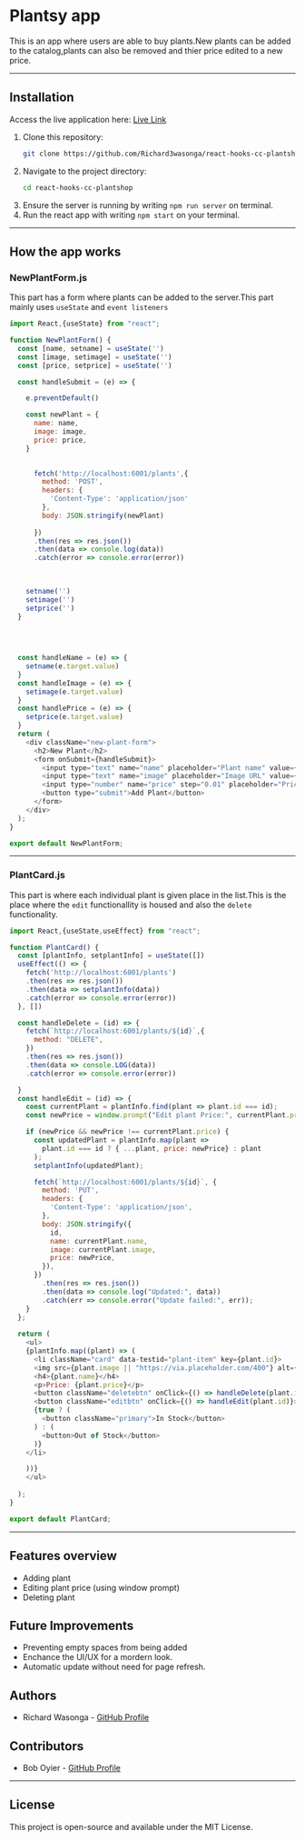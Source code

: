 # **Plantsy app**

This is an app where users are able to buy plants.New plants can be added to the catalog,plants can also be removed and thier price edited to a new price.

---
## **Installation**

Access the live application here: [Live Link](https://react-hooks-cc-plantshop-inky-five.vercel.app/)

1. Clone this repository:
   ```bash
   git clone https://github.com/Richard3wasonga/react-hooks-cc-plantshop
   ```
2. Navigate to the project directory:
   ```bash
   cd react-hooks-cc-plantshop
   ```
3. Ensure the server is running by writing `npm run server` on terminal.
4. Run the react app with  writing `npm start` on your terminal.

---


## **How the app works**

### **NewPlantForm.js**
This part has a form where plants can be added to the server.This part mainly uses `useState` and `event listeners`

```js
import React,{useState} from "react";

function NewPlantForm() {
  const [name, setname] = useState('')
  const [image, setimage] = useState('')
  const [price, setprice] = useState('')

  const handleSubmit = (e) => {

    e.preventDefault()

    const newPlant = {
      name: name,
      image: image,
      price: price,
    }

    
      fetch('http://localhost:6001/plants',{
        method: 'POST',
        headers: {
          'Content-Type': 'application/json'
        },
        body: JSON.stringify(newPlant)
  
      })
      .then(res => res.json())
      .then(data => console.log(data))
      .catch(error => console.error(error))
  
    

    setname('')
    setimage('')
    setprice('')
  }

  
  

  const handleName = (e) => {
    setname(e.target.value)
  }
  const handleImage = (e) => {
    setimage(e.target.value)
  }
  const handlePrice = (e) => {
    setprice(e.target.value)
  }
  return (
    <div className="new-plant-form">
      <h2>New Plant</h2>
      <form onSubmit={handleSubmit}>
        <input type="text" name="name" placeholder="Plant name" value={name} onChange={handleName}/>
        <input type="text" name="image" placeholder="Image URL" value={image} onChange={handleImage}/>
        <input type="number" name="price" step="0.01" placeholder="Price" value={price} onChange={handlePrice}/>
        <button type="submit">Add Plant</button>
      </form>
    </div>
  );
}

export default NewPlantForm;

```
---

### **PlantCard.js**

This part is where each individual plant is given place in the list.This is the place where the `edit` functionallity is housed and also the `delete` functionality.

```js
import React,{useState,useEffect} from "react";

function PlantCard() {
  const [plantInfo, setplantInfo] = useState([])
  useEffect(() => {
    fetch('http://localhost:6001/plants')
    .then(res => res.json())
    .then(data => setplantInfo(data))
    .catch(error => console.error(error))
  }, [])

  const handleDelete = (id) => {
    fetch(`http://localhost:6001/plants/${id}`,{
      method: "DELETE",
    })
    .then(res => res.json())
    .then(data => console.LOG(data))
    .catch(error => console.error(error))

  }
  const handleEdit = (id) => {
    const currentPlant = plantInfo.find(plant => plant.id === id);
    const newPrice = window.prompt("Edit plant Price:", currentPlant.price);

    if (newPrice && newPrice !== currentPlant.price) {
      const updatedPlant = plantInfo.map(plant =>
        plant.id === id ? { ...plant, price: newPrice} : plant
      );
      setplantInfo(updatedPlant);

      fetch(`http://localhost:6001/plants/${id}`, {
        method: 'PUT',
        headers: {
          'Content-Type': 'application/json',
        },
        body: JSON.stringify({
          id,
          name: currentPlant.name,
          image: currentPlant.image,
          price: newPrice,
        }),
      })
        .then(res => res.json())
        .then(data => console.log("Updated:", data))
        .catch(err => console.error("Update failed:", err));
    }
  };
  
  return (
    <ul>
    {plantInfo.map((plant) => (
      <li className="card" data-testid="plant-item" key={plant.id}>
      <img src={plant.image || "https://via.placeholder.com/400"} alt={plant.name} />
      <h4>{plant.name}</h4>
      <p>Price: {plant.price}</p>
      <button className="deletebtn" onClick={() => handleDelete(plant.id)}>Delete</button>
      <button className="editbtn" onClick={() => handleEdit(plant.id)}>Edit</button>
      {true ? (
        <button className="primary">In Stock</button>
      ) : (
        <button>Out of Stock</button>
      )}
    </li>

    ))}
    </ul>
    
  );
}

export default PlantCard;

```
---
## **Features overview**

- Adding plant
- Editing plant price (using window prompt)
- Deleting plant

## **Future Improvements**

- Preventing empty spaces from being added
- Enchance the UI/UX for a mordern look.
- Automatic update without need for page refresh.

## **Authors**
- Richard Wasonga - [GitHub Profile](https://github.com/Richard3wasonga)

## **Contributors**
- Bob Oyier - [GitHub Profile](https://github.com/oyieroyier)

---

## **License**

This project is open-source and available under the MIT License.